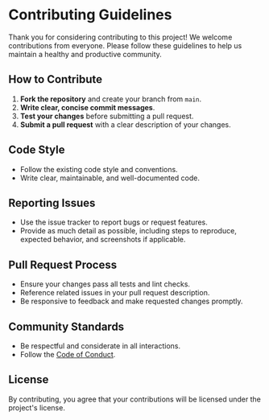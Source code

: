# Contributing Guidelines

Thank you for considering contributing to this project! We welcome contributions from everyone. Please follow these guidelines to help us maintain a healthy and productive community.

## How to Contribute

1. **Fork the repository** and create your branch from `main`.
2. **Write clear, concise commit messages**.
3. **Test your changes** before submitting a pull request.
4. **Submit a pull request** with a clear description of your changes.

## Code Style
- Follow the existing code style and conventions.
- Write clear, maintainable, and well-documented code.

## Reporting Issues
- Use the issue tracker to report bugs or request features.
- Provide as much detail as possible, including steps to reproduce, expected behavior, and screenshots if applicable.

## Pull Request Process
- Ensure your changes pass all tests and lint checks.
- Reference related issues in your pull request description.
- Be responsive to feedback and make requested changes promptly.

## Community Standards
- Be respectful and considerate in all interactions.
- Follow the [Code of Conduct](./CODE_OF_CONDUCT.md).

## License
By contributing, you agree that your contributions will be licensed under the project's license.
